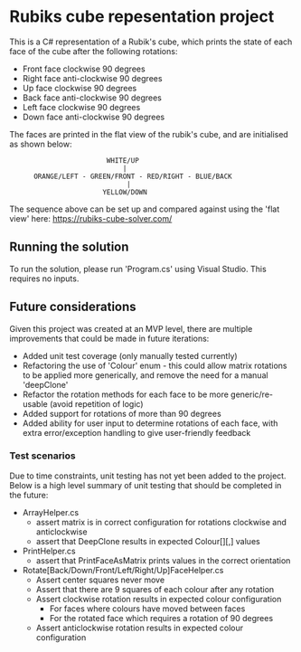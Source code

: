 # Rubiks cube repesentation project
This is a C# representation of a Rubik's cube, which prints the state of each face of the cube after the following rotations:
* Front face clockwise 90 degrees
* Right face anti-clockwise 90 degrees
* Up face clockwise 90 degrees
* Back face anti-clockwise 90 degrees
* Left face clockwise 90 degrees
* Down face anti-clockwise 90 degrees

The faces are printed in the flat view of the rubik's cube, and are initialised as shown below:

                            WHITE/UP
                                |
          ORANGE/LEFT - GREEN/FRONT - RED/RIGHT - BLUE/BACK
                                 |
                           YELLOW/DOWN
         
The sequence above can be set up and compared against using the 'flat view' here: https://rubiks-cube-solver.com/

## Running the solution
To run the solution, please run 'Program.cs' using Visual Studio.
This requires no inputs.

## Future considerations
Given this project was created at an MVP level, there are multiple improvements that could be made in future iterations:
* Added unit test coverage (only manually tested currently)
* Refactoring the use of 'Colour' enum - this could allow matrix rotations to be applied more generically, and remove the need for a manual 'deepClone'
* Refactor the rotation methods for each face to be more generic/re-usable (avoid repetition of logic)
* Added support for rotations of more than 90 degrees
* Added ability for user input to determine rotations of each face, with extra error/exception handling to give user-friendly feedback

### Test scenarios
Due to time constraints, unit testing has not yet been added to the project. Below is a high level summary of unit testing that should be completed in the future:
* ArrayHelper.cs
  * assert matrix is in correct configuration for rotations clockwise and anticlockwise
  * assert that DeepClone results in expected Colour[][,] values
 * PrintHelper.cs
   * assert that PrintFaceAsMatrix prints values in the correct orientation
 * Rotate[Back/Down/Front/Left/Right/Up]FaceHelper.cs
   * Assert center squares never move
   * Assert that there are 9 squares of each colour after any rotation
   * Assert clockwise rotation results in expected colour configuration
     * For faces where colours have moved between faces
     * For the rotated face which requires a rotation of 90 degrees
   * Assert anticlockwise rotation results in expected colour configuration

